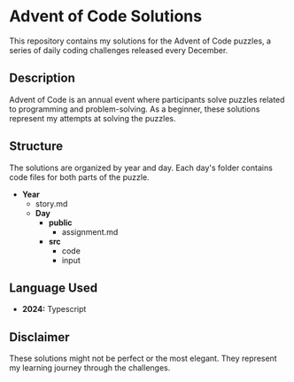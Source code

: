 # Advent of Code Solutions

This repository contains my solutions for the Advent of Code puzzles, a series of daily coding challenges released every
December.

## Description

Advent of Code is an annual event where participants solve puzzles related to programming and problem-solving. As a
beginner, these solutions represent my attempts at solving the puzzles.

## Structure

The solutions are organized by year and day. Each day's folder contains code files for both parts of the puzzle.

- **Year**
    - story.md
    - **Day**
        - **public**
            - assignment.md
        - **src**
            - code
            - input

## Language Used

- **2024:** Typescript

## Disclaimer

These solutions might not be perfect or the most elegant. They represent my learning journey through
the challenges.